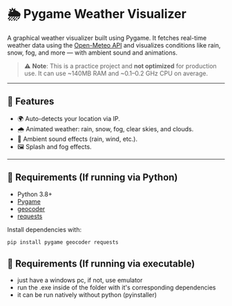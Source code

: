 # 🌦️ Pygame Weather Visualizer

A graphical weather visualizer built using Pygame. It fetches real-time weather data using the [Open-Meteo API](https://open-meteo.com/) and visualizes conditions like rain, snow, fog, and more — with ambient sound and animations.

> ⚠️ **Note**: This is a practice project and **not optimized** for production use. It can use ~140MB RAM and ~0.1–0.2 GHz CPU on average.

---

## 📸 Features

- 🌍 Auto-detects your location via IP.
- 🌧️ Animated weather: rain, snow, fog, clear skies, and clouds.
- 🎵 Ambient sound effects (rain, wind, etc.).
- 🖼️ Splash and fog effects.

---

## 🧰 Requirements (If running via Python)

- Python 3.8+
- [Pygame](https://www.pygame.org/)
- [geocoder](https://pypi.org/project/geocoder/)
- [requests](https://pypi.org/project/requests/)

Install dependencies with:

```bash
pip install pygame geocoder requests
```

## 🧰 Requirements (If running via executable)
- just have a windows pc, if not, use emulator
- run the .exe inside of the folder with it's corresponding dependencies
- it can be run natively without python (pyinstaller)
